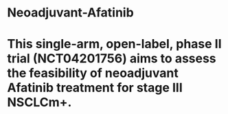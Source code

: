 # Neoadjuvant-Afatinib
# This single-arm, open-label, phase II trial (NCT04201756) aims to assess the feasibility of neoadjuvant Afatinib treatment for stage III NSCLCm+.

